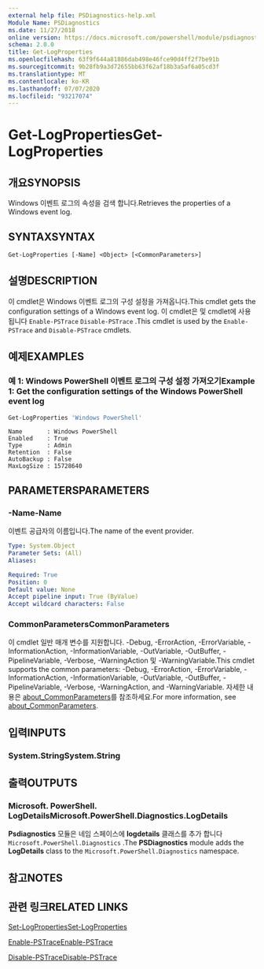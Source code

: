 ```yaml
---
external help file: PSDiagnostics-help.xml
Module Name: PSDiagnostics
ms.date: 11/27/2018
online version: https://docs.microsoft.com/powershell/module/psdiagnostics/get-logproperties?view=powershell-6&WT.mc_id=ps-gethelp
schema: 2.0.0
title: Get-LogProperties
ms.openlocfilehash: 63f9f644a81886dab498e46fce90d4ff2f7be91b
ms.sourcegitcommit: 9b28fb9a3d72655bb63f62af18b3a5af6a05cd3f
ms.translationtype: MT
ms.contentlocale: ko-KR
ms.lasthandoff: 07/07/2020
ms.locfileid: "93217074"
---
```

# <span data-ttu-id="e5e44-102">Get-LogProperties</span><span class="sxs-lookup"><span data-stu-id="e5e44-102">Get-LogProperties</span></span>

## <span data-ttu-id="e5e44-103">개요</span><span class="sxs-lookup"><span data-stu-id="e5e44-103">SYNOPSIS</span></span>
<span data-ttu-id="e5e44-104">Windows 이벤트 로그의 속성을 검색 합니다.</span><span class="sxs-lookup"><span data-stu-id="e5e44-104">Retrieves the properties of a Windows event log.</span></span>

## <span data-ttu-id="e5e44-105">SYNTAX</span><span class="sxs-lookup"><span data-stu-id="e5e44-105">SYNTAX</span></span>

```
Get-LogProperties [-Name] <Object> [<CommonParameters>]
```

## <span data-ttu-id="e5e44-106">설명</span><span class="sxs-lookup"><span data-stu-id="e5e44-106">DESCRIPTION</span></span>

<span data-ttu-id="e5e44-107">이 cmdlet은 Windows 이벤트 로그의 구성 설정을 가져옵니다.</span><span class="sxs-lookup"><span data-stu-id="e5e44-107">This cmdlet gets the configuration settings of a Windows event log.</span></span> <span data-ttu-id="e5e44-108">이 cmdlet은 및 cmdlet에 사용 됩니다 `Enable-PSTrace` `Disable-PSTrace` .</span><span class="sxs-lookup"><span data-stu-id="e5e44-108">This cmdlet is used by the `Enable-PSTrace` and `Disable-PSTrace` cmdlets.</span></span>

## <span data-ttu-id="e5e44-109">예제</span><span class="sxs-lookup"><span data-stu-id="e5e44-109">EXAMPLES</span></span>

### <span data-ttu-id="e5e44-110">예 1: Windows PowerShell 이벤트 로그의 구성 설정 가져오기</span><span class="sxs-lookup"><span data-stu-id="e5e44-110">Example 1: Get the configuration settings of the Windows PowerShell event log</span></span>

```powershell
Get-LogProperties 'Windows PowerShell'
```

```Output
Name       : Windows PowerShell
Enabled    : True
Type       : Admin
Retention  : False
AutoBackup : False
MaxLogSize : 15728640
```

## <span data-ttu-id="e5e44-111">PARAMETERS</span><span class="sxs-lookup"><span data-stu-id="e5e44-111">PARAMETERS</span></span>

### <span data-ttu-id="e5e44-112">-Name</span><span class="sxs-lookup"><span data-stu-id="e5e44-112">-Name</span></span>

<span data-ttu-id="e5e44-113">이벤트 공급자의 이름입니다.</span><span class="sxs-lookup"><span data-stu-id="e5e44-113">The name of the event provider.</span></span>

```yaml
Type: System.Object
Parameter Sets: (All)
Aliases:

Required: True
Position: 0
Default value: None
Accept pipeline input: True (ByValue)
Accept wildcard characters: False
```

### <span data-ttu-id="e5e44-114">CommonParameters</span><span class="sxs-lookup"><span data-stu-id="e5e44-114">CommonParameters</span></span>

<span data-ttu-id="e5e44-115">이 cmdlet 일반 매개 변수를 지원합니다. -Debug, -ErrorAction, -ErrorVariable, -InformationAction, -InformationVariable, -OutVariable, -OutBuffer, -PipelineVariable, -Verbose, -WarningAction 및 -WarningVariable.</span><span class="sxs-lookup"><span data-stu-id="e5e44-115">This cmdlet supports the common parameters: -Debug, -ErrorAction, -ErrorVariable, -InformationAction, -InformationVariable, -OutVariable, -OutBuffer, -PipelineVariable, -Verbose, -WarningAction, and -WarningVariable.</span></span> <span data-ttu-id="e5e44-116">자세한 내용은 [about_CommonParameters](https://go.microsoft.com/fwlink/?LinkID=113216)를 참조하세요.</span><span class="sxs-lookup"><span data-stu-id="e5e44-116">For more information, see [about_CommonParameters](https://go.microsoft.com/fwlink/?LinkID=113216).</span></span>

## <span data-ttu-id="e5e44-117">입력</span><span class="sxs-lookup"><span data-stu-id="e5e44-117">INPUTS</span></span>

### <span data-ttu-id="e5e44-118">System.String</span><span class="sxs-lookup"><span data-stu-id="e5e44-118">System.String</span></span>

## <span data-ttu-id="e5e44-119">출력</span><span class="sxs-lookup"><span data-stu-id="e5e44-119">OUTPUTS</span></span>

### <span data-ttu-id="e5e44-120">Microsoft. PowerShell. LogDetails</span><span class="sxs-lookup"><span data-stu-id="e5e44-120">Microsoft.PowerShell.Diagnostics.LogDetails</span></span>

<span data-ttu-id="e5e44-121">**Psdiagnostics** 모듈은 네임 스페이스에 **logdetails** 클래스를 추가 합니다 `Microsoft.PowerShell.Diagnostics` .</span><span class="sxs-lookup"><span data-stu-id="e5e44-121">The **PSDiagnostics** module adds the **LogDetails** class to the `Microsoft.PowerShell.Diagnostics` namespace.</span></span>

## <span data-ttu-id="e5e44-122">참고</span><span class="sxs-lookup"><span data-stu-id="e5e44-122">NOTES</span></span>

## <span data-ttu-id="e5e44-123">관련 링크</span><span class="sxs-lookup"><span data-stu-id="e5e44-123">RELATED LINKS</span></span>

[<span data-ttu-id="e5e44-124">Set-LogProperties</span><span class="sxs-lookup"><span data-stu-id="e5e44-124">Set-LogProperties</span></span>](Set-LogProperties.md)

[<span data-ttu-id="e5e44-125">Enable-PSTrace</span><span class="sxs-lookup"><span data-stu-id="e5e44-125">Enable-PSTrace</span></span>](Enable-PSTrace.md)

[<span data-ttu-id="e5e44-126">Disable-PSTrace</span><span class="sxs-lookup"><span data-stu-id="e5e44-126">Disable-PSTrace</span></span>](Disable-PSTrace.md)
